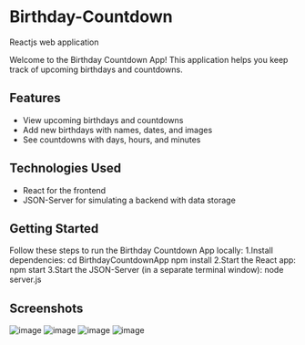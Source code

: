 # Birthday-Countdown
Reactjs web application

Welcome to the Birthday Countdown App! This application helps you keep track of upcoming birthdays and countdowns.

## Features
- View upcoming birthdays and countdowns
- Add new birthdays with names, dates, and images
- See countdowns with days, hours, and minutes

## Technologies Used
- React for the frontend
- JSON-Server for simulating a backend with data storage

## Getting Started
Follow these steps to run the Birthday Countdown App locally:
1.Install dependencies:
cd BirthdayCountdownApp
npm install
2.Start the React app:
npm start
3.Start the JSON-Server (in a separate terminal window):
node server.js

## Screenshots
![image](https://github.com/SrimayeeBoyina/Birthday-Countdown/assets/107919144/cf6b1f6f-aa1d-4a05-875a-e43af4b64c38)
![image](https://github.com/SrimayeeBoyina/Birthday-Countdown/assets/107919144/45894bf0-bd5e-4a71-9a64-a8386c02c8d4)
![image](https://github.com/SrimayeeBoyina/Birthday-Countdown/assets/107919144/f1bbc1f5-3be2-4e91-b7de-b40a002a8fb0)
![image](https://github.com/SrimayeeBoyina/Birthday-Countdown/assets/107919144/f3b1fbce-c9e4-413d-8b65-04d2147b25bd)


